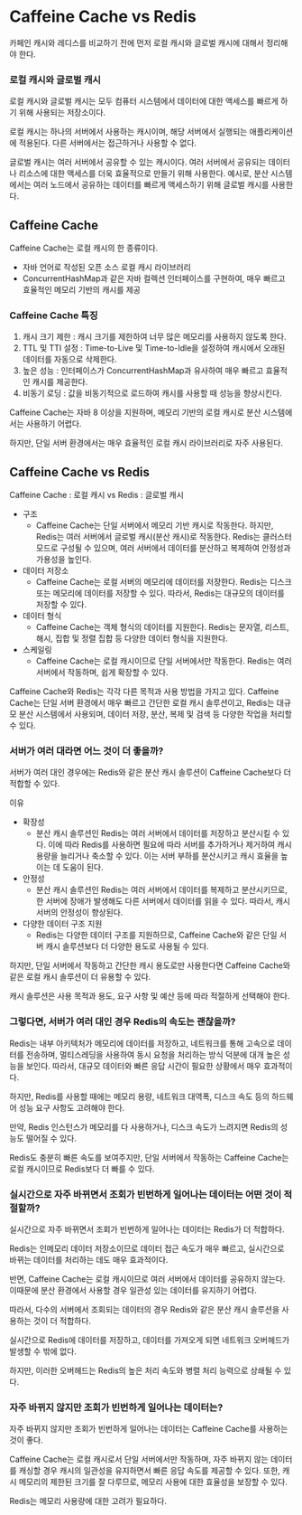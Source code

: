 # Caffeine Cache vs Redis

카페인 캐시와 레디스를 비교하기 전에 먼저 로컬 캐시와 글로벌 캐시에 대해서 정리해야 한다.

### 로컬 캐시와 글로벌 캐시

로컬 캐시와 글로벌 캐시는 모두 컴퓨터 시스템에서 데이터에 대한 액세스를 빠르게 하기 위해 사용되는 저장소이다.

로컬 캐시는 하나의 서버에서 사용하는 캐시이며, 해당 서버에서 실행되는 애플리케이션에 적용된다.
다른 서버에서는 접근하거나 사용할 수 없다.

글로벌 캐시는 여러 서버에서 공유할 수 있는 캐시이다.
여러 서버에서 공유되는 데이터나 리소스에 대한 액세스를 더욱 효율적으로 만들기 위해 사용한다.
예시로, 분산 시스템에서는 여러 노드에서 공유하는 데이터를 빠르게 액세스하기 위해 글로벌 캐시를 사용한다.

## Caffeine Cache

Caffeine Cache는 로컬 캐시의 한 종류이다.

- 자바 언어로 작성된 오픈 소스 로컬 캐시 라이브러리
- ConcurrentHashMap과 같은 자바 컬렉션 인터페이스를 구현하여, 매우 빠르고 효율적인 메모리 기반의 캐시를 제공

### Caffeine Cache 특징

1. 캐시 크기 제한 : 캐시 크기를 제한하여 너무 많은 메모리를 사용하지 않도록 한다.
2. TTL 및 TTI 설정 : Time-to-Live 및 Time-to-Idle을 설정하여 캐시에서 오래된 데이터를 자동으로 삭제한다.
3. 높은 성능 : 인터페이스가 ConcurrentHashMap과 유사하여 매우 빠르고 효율적인 캐시를 제공한다.
4. 비동기 로딩 : 값을 비동기적으로 로드하여 캐시를 사용할 때 성능을 향상시킨다.

Caffeine Cache는 자바 8 이상을 지원하며, 메모리 기반의 로컬 캐시로 분산 시스템에서는 사용하기 어렵다.

하지만, 단일 서버 환경에서는 매우 효율적인 로컬 캐시 라이브러리로 자주 사용된다.

## Caffeine Cache vs Redis

Caffeine Cache : 로컬 캐시 vs Redis : 글로벌 캐시

- 구조
  - Caffeine Cache는 단일 서버에서 메모리 기반 캐시로 작동한다.
    하지만, Redis는 여러 서버에서 글로벌 캐시(분산 캐시)로 작동한다.
    Redis는 클러스터 모드로 구성될 수 있으며, 여러 서버에서 데이터를 분산하고 복제하여 안정성과 가용성을 높인다.
- 데이터 저장소
  - Caffeine Cache는 로컬 서버의 메모리에 데이터를 저장한다.
    Redis는 디스크 또는 메모리에 데이터를 저장할 수 있다.
    따라서, Redis는 대규모의 데이터를 저장할 수 있다.
- 데이터 형식
  - Caffeine Cache는 객체 형식의 데이터를 지원한다.
    Redis는 문자열, 리스트, 해시, 집합 및 정렬 집합 등 다양한 데이터 형식을 지원한다.
- 스케일링
  - Caffeine Cache는 로컬 캐시이므로 단일 서버에서만 작동한다.
    Redis는 여러 서버에서 작동하며, 쉽게 확장할 수 있다.

Caffeine Cache와 Redis는 각각 다른 목적과 사용 방법을 가지고 있다.
Caffeine Cache는 단일 서버 환경에서 매우 빠르고 간단한 로컬 캐시 솔루션이고, Redis는 대규모 분산 시스템에서 사용되며, 데이터 저장, 분산, 복제 및 검색 등 다양한 작업을 처리할 수 있다.

### 서버가 여러 대라면 어느 것이 더 좋을까?

서버가 여러 대인 경우에는 Redis와 같은 분산 캐시 솔루션이 Caffeine Cache보다 더 적합할 수 있다.

이유

- 확장성
  - 분산 캐시 솔루션인 Redis는 여러 서버에서 데이터를 저장하고 분산시킬 수 있다.
    이에 따라 Redis를 사용하면 필요에 따라 서버를 추가하거나 제거하여 캐시 용량을 늘리거나 축소할 수 있다.
    이는 서버 부하를 분산시키고 캐시 효율을 높이는 데 도움이 된다.
- 안정성
  - 분산 캐시 솔루션인 Redis는 여러 서버에서 데이터를 복제하고 분산시키므로, 한 서버에 장애가 발생해도 다른 서버에서 데이터를 읽을 수 있다.
    따라서, 캐시 서버의 안정성이 향상된다.
- 다양한 데이터 구조 지원
  - Redis는 다양한 데이터 구조를 지원하므로, Caffeine Cache와 같은 단일 서버 캐시 솔루션보다 더 다양한 용도로 사용될 수 있다.

하지만, 단일 서버에서 작동하고 간단한 캐시 용도로만 사용한다면 Caffeine Cache와 같은 로컬 캐시 솔루션이 더 유용할 수 있다.

캐시 솔루션은 사용 목적과 용도, 요구 사항 및 예산 등에 따라 적절하게 선택해야 한다.

### 그렇다면, 서버가 여러 대인 경우 Redis의 속도는 괜찮을까?

Redis는 내부 아키텍처가 메모리에 데이터를 저장하고, 네트워크를 통해 고속으로 데이터를 전송하며, 멀티스레딩을 사용하여 동시 요청을 처리하는 방식 덕분에 대개 높은 성능을 보인다.
따라서, 대규모 데이터와 빠른 응답 시간이 필요한 상황에서 매우 효과적이다.

하지만, Redis를 사용할 때에는 메모리 용량, 네트워크 대역폭, 디스크 속도 등의 하드웨어 성능 요구 사항도 고려해야 한다.

만약, Redis 인스턴스가 메모리를 다 사용하거나, 디스크 속도가 느려지면 Redis의 성능도 떨어질 수 있다.

Redis도 충분히 빠른 속도를 보여주지만, 단일 서버에서 작동하는 Caffeine Cache는 로컬 캐시이므로 Redis보다 더 빠를 수 있다.

### 실시간으로 자주 바뀌면서 조회가 빈번하게 일어나는 데이터는 어떤 것이 적절할까?

실시간으로 자주 바뀌면서 조회가 빈번하게 일어나는 데이터는 Redis가 더 적합하다.

Redis는 인메모리 데이터 저장소이므로 데이터 접근 속도가 매우 빠르고, 실시간으로 바뀌는 데이터를 처리하는 데도 매우 효과적이다.

반면, Caffeine Cache는 로컬 캐시이므로 여러 서버에서 데이터를 공유하지 않는다.
이때문에 분산 환경에서 사용할 경우 일관성 있는 데이터를 유지하기 어렵다.

따라서, 다수의 서버에서 조회되는 데이터의 경우 Redis와 같은 분산 캐시 솔루션을 사용하는 것이 더 적합하다.

실시간으로 Redis에 데이터를 저장하고, 데이터를 가져오게 되면 네트워크 오버헤드가 발생할 수 밖에 없다.

하지만, 이러한 오버헤드는 Redis의 높은 처리 속도와 병렬 처리 능력으로 상쇄될 수 있다.

### 자주 바뀌지 않지만 조회가 빈번하게 일어나는 데이터는?

자주 바뀌지 않지만 조회가 빈번하게 일어나는 데이터는 Caffeine Cache를 사용하는 것이 좋다.

Caffeine Cache는 로컬 캐시로서 단일 서버에서만 작동하며, 자주 바뀌지 않는 데이터를 캐싱할 경우 캐시의 일관성을 유지하면서 빠른 응답 속도를 제공할 수 있다.
또한, 캐시 메모리의 제한된 크기를 잘 다루므로, 메모리 사용에 대한 효율성을 보장할 수 있다.

Redis는 메모리 사용량에 대한 고려가 필요하다.
